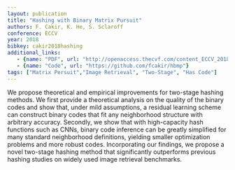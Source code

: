 ```yaml
---
layout: publication
title: "Hashing with Binary Matrix Pursuit"
authors: F. Cakir, K. He, S. Sclaroff
conference: ECCV
year: 2018
bibkey: cakir2018hashing
additional_links:
   - {name: "PDF", url: "http://openaccess.thecvf.com/content_ECCV_2018/html/Fatih_Cakir_Hashing_with_Binary_ECCV_2018_paper.html"}
   - {name: "Code", url: "https://github.com/fcakir/hbmp"}
tags: ["Matrix Persuit","Image Retrieval", "Two-Stage", "Has Code"]
---
```

We propose theoretical and empirical improvements for two-stage hashing methods. We first provide a theoretical analysis on the quality of the binary codes and show that, under mild assumptions, a residual learning scheme can construct binary codes that fit any neighborhood structure with arbitrary accuracy. Secondly, we show that with high-capacity hash functions such as CNNs, binary code inference can be greatly simplified for many standard neighborhood definitions, yielding smaller optimization problems and more robust codes. Incorporating our findings, we propose a novel two-stage hashing method that significantly outperforms previous hashing studies on widely used image retrieval benchmarks.
